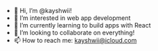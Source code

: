 - 👋 Hi, I’m @kayshwii!
- 👀 I’m interested in web app development
- 🌱 I’m currently learning to build apps with React
- 💞️ I’m looking to collaborate on everything!
- 📫 How to reach me: kayshwii@icloud.com

<!---
kayshwii/kayshwii is a ✨ special ✨ repository because its `README.md` (this file) appears on your GitHub profile.
You can click the Preview link to take a look at your changes.
--->
